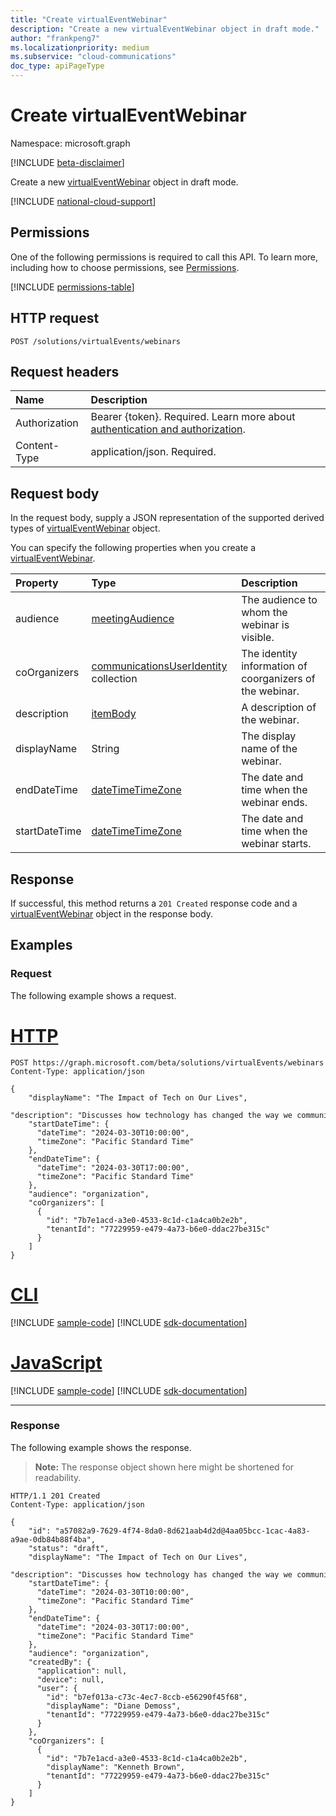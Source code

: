 ```yaml
---
title: "Create virtualEventWebinar"
description: "Create a new virtualEventWebinar object in draft mode."
author: "frankpeng7"
ms.localizationpriority: medium
ms.subservice: "cloud-communications"
doc_type: apiPageType
---
```


# Create virtualEventWebinar

Namespace: microsoft.graph

[!INCLUDE [beta-disclaimer](../../includes/beta-disclaimer.md)]

Create a new [virtualEventWebinar](../resources/virtualeventwebinar.md) object in draft mode.

[!INCLUDE [national-cloud-support](../../includes/global-only.md)]

## Permissions

One of the following permissions is required to call this API. To learn more, including how to choose permissions, see [Permissions](/graph/permissions-reference).

<!-- {
  "blockType": "permissions",
  "name": "virtualeventsroot-post-virtualevents-permissions"
}
-->
[!INCLUDE [permissions-table](../includes/permissions/virtualeventsroot-post-virtualevents-permissions.md)]

## HTTP request

<!-- {
  "blockType": "ignored"
}
-->
``` http
POST /solutions/virtualEvents/webinars
```

## Request headers

|Name|Description|
|:---|:---|
|Authorization|Bearer {token}. Required. Learn more about [authentication and authorization](/graph/auth/auth-concepts).|
|Content-Type|application/json. Required.|

## Request body

In the request body, supply a JSON representation of the supported derived types of [virtualEventWebinar](../resources/virtualeventwebinar.md) object.

You can specify the following properties when you create a [virtualEventWebinar](../resources/virtualeventwebinar.md).

|Property|Type|Description|
|:---|:---|:---|
| audience | [meetingAudience](../resources/virtualeventwebinar.md#meetingaudience-values) | The audience to whom the webinar is visible. |
| coOrganizers  | [communicationsUserIdentity](../resources/communicationsuseridentity.md) collection | The identity information of coorganizers of the webinar. |
| description | [itemBody](../resources/itembody.md) | A description of the webinar. |
| displayName | String | The display name of the webinar. |
| endDateTime | [dateTimeTimeZone](../resources/datetimetimezone.md) | The date and time when the webinar ends. |
| startDateTime | [dateTimeTimeZone](../resources/datetimetimezone.md) | The date and time when the webinar starts. |

## Response

If successful, this method returns a `201 Created` response code and a [virtualEventWebinar](../resources/virtualeventwebinar.md) object in the response body.

## Examples

### Request

The following example shows a request.
# [HTTP](#tab/http)
<!-- {
  "blockType": "request",
  "name": "create_virtualeventwebinar"
}
-->
``` http
POST https://graph.microsoft.com/beta/solutions/virtualEvents/webinars
Content-Type: application/json

{     
    "displayName": "The Impact of Tech on Our Lives",
    "description": "Discusses how technology has changed the way we communicate.",
    "startDateTime": {
      "dateTime": "2024-03-30T10:00:00", 
      "timeZone": "Pacific Standard Time" 
    },
    "endDateTime": {
      "dateTime": "2024-03-30T17:00:00", 
      "timeZone": "Pacific Standard Time" 
    },
    "audience": "organization",
    "coOrganizers": [
      {
        "id": "7b7e1acd-a3e0-4533-8c1d-c1a4ca0b2e2b", 
        "tenantId": "77229959-e479-4a73-b6e0-ddac27be315c" 
      }
    ]
}
```

# [CLI](#tab/cli)
[!INCLUDE [sample-code](../includes/snippets/cli/create-virtualeventwebinar-cli-snippets.md)]
[!INCLUDE [sdk-documentation](../includes/snippets/snippets-sdk-documentation-link.md)]

# [JavaScript](#tab/javascript)
[!INCLUDE [sample-code](../includes/snippets/javascript/create-virtualeventwebinar-javascript-snippets.md)]
[!INCLUDE [sdk-documentation](../includes/snippets/snippets-sdk-documentation-link.md)]

---

### Response

The following example shows the response.
>**Note:** The response object shown here might be shortened for readability.
<!-- {
  "blockType": "response",
  "truncated": true,
  "@odata.type": "microsoft.graph.virtualEventWebinar"
}
-->
``` http
HTTP/1.1 201 Created
Content-Type: application/json

{ 
    "id": "a57082a9-7629-4f74-8da0-8d621aab4d2d@4aa05bcc-1cac-4a83-a9ae-0db84b88f4ba",
    "status": "draft",
    "displayName": "The Impact of Tech on Our Lives",
    "description": "Discusses how technology has changed the way we communicate.",
    "startDateTime": {
      "dateTime": "2024-03-30T10:00:00", 
      "timeZone": "Pacific Standard Time" 
    },
    "endDateTime": {
      "dateTime": "2024-03-30T17:00:00", 
      "timeZone": "Pacific Standard Time" 
    },
    "audience": "organization",
    "createdBy": {
      "application": null,
      "device": null,
      "user": {
        "id": "b7ef013a-c73c-4ec7-8ccb-e56290f45f68",
        "displayName": "Diane Demoss",
        "tenantId": "77229959-e479-4a73-b6e0-ddac27be315c"
      }
    },
    "coOrganizers": [
      { 
        "id": "7b7e1acd-a3e0-4533-8c1d-c1a4ca0b2e2b", 
        "displayName": "Kenneth Brown", 
        "tenantId": "77229959-e479-4a73-b6e0-ddac27be315c" 
      }
    ]
}
```
